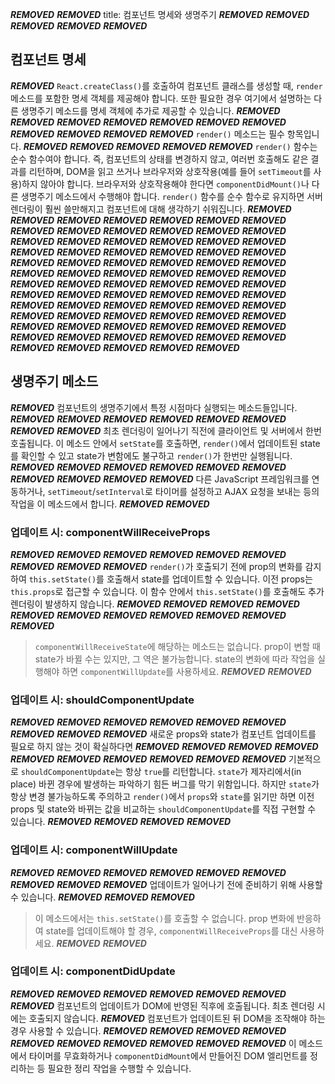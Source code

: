 ***REMOVED***
***REMOVED***
title:  컴포넌트 명세와 생명주기
***REMOVED***
***REMOVED***
***REMOVED***
***REMOVED***
***REMOVED***
## 컴포넌트 명세
***REMOVED***
`React.createClass()`를 호출하여 컴포넌트 클래스를 생성할 때, `render` 메소드를 포함한 명세 객체를 제공해야 합니다. 또한 필요한 경우 여기에서 설명하는 다른 생명주기 메소드를 명세 객체에 추가로 제공할 수 있습니다.
***REMOVED***
***REMOVED***
***REMOVED***
***REMOVED***
***REMOVED***
***REMOVED***
***REMOVED***
***REMOVED***
***REMOVED***
***REMOVED***
***REMOVED***
`render()` 메소드는 필수 항목입니다.
***REMOVED***
***REMOVED***
***REMOVED***
***REMOVED***
***REMOVED***
`render()` 함수는 순수 함수여야 합니다. 즉, 컴포넌트의 상태를 변경하지 않고, 여러번 호출해도 같은 결과를 리턴하며, DOM을 읽고 쓰거나 브라우저와 상호작용(예를 들어 `setTimeout`를 사용)하지 않아야 합니다. 브라우저와 상호작용해야 한다면 `componentDidMount()`나 다른 생명주기 메소드에서 수행해야 합니다. `render()` 함수를 순수 함수로 유지하면 서버 렌더링이 훨씬 쓸만해지고 컴포넌트에 대해 생각하기 쉬워집니다.
***REMOVED***
***REMOVED***
***REMOVED***
***REMOVED***
***REMOVED***
***REMOVED***
***REMOVED***
***REMOVED***
***REMOVED***
***REMOVED***
***REMOVED***
***REMOVED***
***REMOVED***
***REMOVED***
***REMOVED***
***REMOVED***
***REMOVED***
***REMOVED***
***REMOVED***
***REMOVED***
***REMOVED***
***REMOVED***
***REMOVED***
***REMOVED***
***REMOVED***
***REMOVED***
***REMOVED***
***REMOVED***
***REMOVED***
***REMOVED***
***REMOVED***
***REMOVED***
***REMOVED***
***REMOVED***
***REMOVED***
***REMOVED***
***REMOVED***
***REMOVED***
***REMOVED***
***REMOVED***
***REMOVED***
***REMOVED***
***REMOVED***
***REMOVED***
***REMOVED***
***REMOVED***
***REMOVED***
***REMOVED***
***REMOVED***
***REMOVED***
***REMOVED***
***REMOVED***
***REMOVED***
***REMOVED***
***REMOVED***
***REMOVED***
***REMOVED***
***REMOVED***
***REMOVED***
***REMOVED***
***REMOVED***
***REMOVED***
***REMOVED***
***REMOVED***
***REMOVED***
***REMOVED***
***REMOVED***
***REMOVED***
***REMOVED***
***REMOVED***
***REMOVED***
***REMOVED***
***REMOVED***
***REMOVED***
***REMOVED***
***REMOVED***
***REMOVED***
***REMOVED***
## 생명주기 메소드
***REMOVED***
컴포넌트의 생명주기에서 특정 시점마다 실행되는 메소드들입니다.
***REMOVED***
***REMOVED***
***REMOVED***
***REMOVED***
***REMOVED***
***REMOVED***
***REMOVED***
***REMOVED***
최초 렌더링이 일어나기 직전에 클라이언트 및 서버에서 한번 호출됩니다. 이 메소드 안에서 `setState`를 호출하면, `render()`에서 업데이트된 state를 확인할 수 있고 state가 변함에도 불구하고 `render()`가 한번만 실행됩니다.
***REMOVED***
***REMOVED***
***REMOVED***
***REMOVED***
***REMOVED***
***REMOVED***
***REMOVED***
***REMOVED***
***REMOVED***
***REMOVED***
다른 JavaScript 프레임워크를 연동하거나, `setTimeout`/`setInterval`로 타이머를 설정하고 AJAX 요청을 보내는 등의 작업을 이 메소드에서 합니다.
***REMOVED***
***REMOVED***
### 업데이트 시: componentWillReceiveProps
***REMOVED***
***REMOVED***
***REMOVED***
***REMOVED***
***REMOVED***
***REMOVED***
***REMOVED***
***REMOVED***
***REMOVED***
`render()`가 호출되기 전에 prop의 변화를 감지하여 `this.setState()`를 호출해서 state를 업데이트할 수 있습니다. 이전 props는 `this.props`로 접근할 수 있습니다. 이 함수 안에서 `this.setState()`를 호출해도 추가 렌더링이 발생하지 않습니다.
***REMOVED***
***REMOVED***
***REMOVED***
***REMOVED***
***REMOVED***
***REMOVED***
***REMOVED***
***REMOVED***
***REMOVED***
***REMOVED***
***REMOVED***
> `componentWillReceiveState`에 해당하는 메소드는 없습니다. prop이 변할 때 state가 바뀔 수는 있지만, 그 역은 불가능합니다. state의 변화에 따라 작업을 실행해야 하면 `componentWillUpdate`를 사용하세요.
***REMOVED***
***REMOVED***
### 업데이트 시: shouldComponentUpdate
***REMOVED***
***REMOVED***
***REMOVED***
***REMOVED***
***REMOVED***
***REMOVED***
***REMOVED***
***REMOVED***
***REMOVED***
새로운 props와 state가 컴포넌트 업데이트를 필요로 하지 않는 것이 확실하다면
***REMOVED***
***REMOVED***
***REMOVED***
***REMOVED***
***REMOVED***
***REMOVED***
***REMOVED***
***REMOVED***
***REMOVED***
***REMOVED***
기본적으로 `shouldComponentUpdate`는 항상 `true`를 리턴합니다. `state`가 제자리에서(in place) 바뀐 경우에 발생하는 파악하기 힘든 버그를 막기 위함입니다. 하지만 `state`가 항상 변경 불가능하도록 주의하고 `render()`에서 `props`와 `state`를 읽기만 하면 이전 props 및 state와 바뀌는 값을 비교하는 `shouldComponentUpdate`를 직접 구현할 수 있습니다.
***REMOVED***
***REMOVED***
***REMOVED***
***REMOVED***
### 업데이트 시: componentWillUpdate
***REMOVED***
***REMOVED***
***REMOVED***
***REMOVED***
***REMOVED***
***REMOVED***
***REMOVED***
***REMOVED***
***REMOVED***
업데이트가 일어나기 전에 준비하기 위해 사용할 수 있습니다.
***REMOVED***
***REMOVED***
***REMOVED***
> 이 메소드에서는 `this.setState()`를 호출할 수 없습니다. prop 변화에 반응하여 state를 업데이트해야 할 경우, `componentWillReceiveProps`를 대신 사용하세요.
***REMOVED***
***REMOVED***
### 업데이트 시: componentDidUpdate
***REMOVED***
***REMOVED***
***REMOVED***
***REMOVED***
***REMOVED***
***REMOVED***
***REMOVED***
컴포넌트의 업데이트가 DOM에 반영된 직후에 호출됩니다. 최초 렌더링 시에는 호출되지 않습니다.
***REMOVED***
컴포넌트가 업데이트된 뒤 DOM을 조작해야 하는 경우 사용할 수 있습니다.
***REMOVED***
***REMOVED***
***REMOVED***
***REMOVED***
***REMOVED***
***REMOVED***
***REMOVED***
***REMOVED***
***REMOVED***
***REMOVED***
이 메소드에서 타이머를 무효화하거나 `componentDidMount`에서 만들어진 DOM 엘리먼트를 정리하는 등 필요한 정리 작업을 수행할 수 있습니다.
